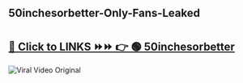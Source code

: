 
 ## 50inchesorbetter-Only-Fans-Leaked

# <h2><a href="https://clipsfans.com/50inchesorbetter&ref=git">🔗 Click to LINKS ⏩⏩ 👉 🟢 50inchesorbetter </a></h2>

<a href="https://clipsfans.com/50inchesorbetter&ref=git" rel="nofollow" data-target="animated-image.originalLink"><img src="https://i.ibb.co.com/xMMVF88/686577567.gif" alt="Viral Video Original" style="max-width: 100%; display: inline-block;" data-target="animated-image.originalImage"></a>
